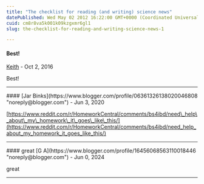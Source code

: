 ```yaml
---
title: "The checklist for reading (and writing) science news"
datePublished: Wed May 02 2012 16:22:00 GMT+0000 (Coordinated Universal Time)
cuid: cm8r8va5k001k09kzgxmr6gl1
slug: the-checklist-for-reading-and-writing-science-news-1

---
```



#### Best!
[Keith](https://www.blogger.com/profile/02371187885328276169 "noreply@blogger.com") - <time datetime="2016-10-25T18:32:15.476+02:00">Oct 2, 2016</time>

Best!
<hr />
#### 
[Jar Binks](https://www.blogger.com/profile/06361326138020046808 "noreply@blogger.com") - <time datetime="2020-06-17T19:46:55.388+02:00">Jun 3, 2020</time>

[https://www.reddit.com/r/HomeworkCentral/comments/bs4ibd/need\_help\_about\_my\_homework\_it\_goes\_like\_this/](https://www.reddit.com/r/HomeworkCentral/comments/bs4ibd/need_help_about_my_homework_it_goes_like_this/)
<hr />
#### great
[G A](https://www.blogger.com/profile/16456068563110018446 "noreply@blogger.com") - <time datetime="2024-06-23T06:54:49.783+02:00">Jun 0, 2024</time>

great
<hr />

